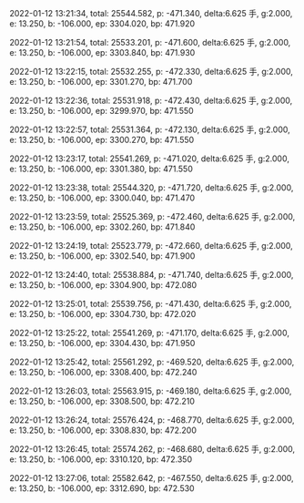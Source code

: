 2022-01-12 13:21:34, total: 25544.582, p: -471.340, delta:6.625 手, g:2.000, e: 13.250, b: -106.000, ep: 3304.020, bp: 471.920

2022-01-12 13:21:54, total: 25533.201, p: -471.600, delta:6.625 手, g:2.000, e: 13.250, b: -106.000, ep: 3303.840, bp: 471.930

2022-01-12 13:22:15, total: 25532.255, p: -472.330, delta:6.625 手, g:2.000, e: 13.250, b: -106.000, ep: 3301.270, bp: 471.700

2022-01-12 13:22:36, total: 25531.918, p: -472.430, delta:6.625 手, g:2.000, e: 13.250, b: -106.000, ep: 3299.970, bp: 471.550

2022-01-12 13:22:57, total: 25531.364, p: -472.130, delta:6.625 手, g:2.000, e: 13.250, b: -106.000, ep: 3300.270, bp: 471.550

2022-01-12 13:23:17, total: 25541.269, p: -471.020, delta:6.625 手, g:2.000, e: 13.250, b: -106.000, ep: 3301.380, bp: 471.550

2022-01-12 13:23:38, total: 25544.320, p: -471.720, delta:6.625 手, g:2.000, e: 13.250, b: -106.000, ep: 3300.040, bp: 471.470

2022-01-12 13:23:59, total: 25525.369, p: -472.460, delta:6.625 手, g:2.000, e: 13.250, b: -106.000, ep: 3302.260, bp: 471.840

2022-01-12 13:24:19, total: 25523.779, p: -472.660, delta:6.625 手, g:2.000, e: 13.250, b: -106.000, ep: 3302.540, bp: 471.900

2022-01-12 13:24:40, total: 25538.884, p: -471.740, delta:6.625 手, g:2.000, e: 13.250, b: -106.000, ep: 3304.900, bp: 472.080

2022-01-12 13:25:01, total: 25539.756, p: -471.430, delta:6.625 手, g:2.000, e: 13.250, b: -106.000, ep: 3304.730, bp: 472.020

2022-01-12 13:25:22, total: 25541.269, p: -471.170, delta:6.625 手, g:2.000, e: 13.250, b: -106.000, ep: 3304.430, bp: 471.950

2022-01-12 13:25:42, total: 25561.292, p: -469.520, delta:6.625 手, g:2.000, e: 13.250, b: -106.000, ep: 3308.400, bp: 472.240

2022-01-12 13:26:03, total: 25563.915, p: -469.180, delta:6.625 手, g:2.000, e: 13.250, b: -106.000, ep: 3308.500, bp: 472.210

2022-01-12 13:26:24, total: 25576.424, p: -468.770, delta:6.625 手, g:2.000, e: 13.250, b: -106.000, ep: 3308.830, bp: 472.200

2022-01-12 13:26:45, total: 25574.262, p: -468.680, delta:6.625 手, g:2.000, e: 13.250, b: -106.000, ep: 3310.120, bp: 472.350

2022-01-12 13:27:06, total: 25582.642, p: -467.550, delta:6.625 手, g:2.000, e: 13.250, b: -106.000, ep: 3312.690, bp: 472.530